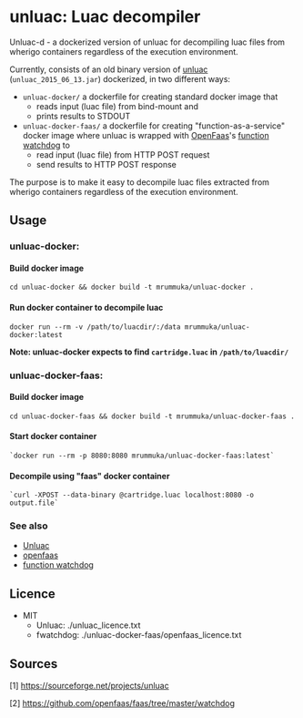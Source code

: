 # unluac: Luac decompiler 

Unluac-d - a dockerized version of unluac for decompiling luac files from wherigo containers regardless of the execution environment. 

Currently, consists of an old binary version of [unluac](https://sourceforge.net/projects/unluac/) (`unluac_2015_06_13.jar`) dockerized, in two different ways:
* `unluac-docker/` a dockerfile for creating standard docker image that
  * reads input (luac file) from bind-mount and 
  * prints results to STDOUT
* `unluac-docker-faas/` a dockerfile for creating "function-as-a-service" docker image where unluac is wrapped with [OpenFaas](https://github.com/openfaas/faas)'s [function watchdog](https://github.com/openfaas/faas/tree/master/watchdog) to 
  * read input (luac file) from HTTP POST request
  * send results to HTTP POST response

The purpose is to make it easy to decompile luac files extracted from wherigo containers regardless of the execution environment.

## Usage
### unluac-docker: 

#### Build docker image
  
   `cd unluac-docker && docker build -t mrummuka/unluac-docker .`

#### Run docker container to decompile luac

   `docker run --rm -v /path/to/luacdir/:/data mrummuka/unluac-docker:latest`

**Note: unluac-docker expects to find `cartridge.luac` in `/path/to/luacdir/`**

### unluac-docker-faas: 
#### Build docker image
  
  `cd unluac-docker-faas && docker build -t mrummuka/unluac-docker-faas .`
  
#### Start docker container

    `docker run --rm -p 8080:8080 mrummuka/unluac-docker-faas:latest`

#### Decompile using "faas" docker container
    `curl -XPOST --data-binary @cartridge.luac localhost:8080 -o output.file`

### See also
 *  [Unluac](https://sourceforge.net/projects/unluac/)
 *  [openfaas](https://github.com/openfaas/faas)
 *  [function watchdog](https://github.com/openfaas/faas/tree/master/watchdog)

Licence
-------
* MIT
  * Unluac: ./unluac_licence.txt
  * fwatchdog: ./unluac-docker-faas/openfaas_licence.txt

Sources
-------
[1] https://sourceforge.net/projects/unluac

[2] https://github.com/openfaas/faas/tree/master/watchdog